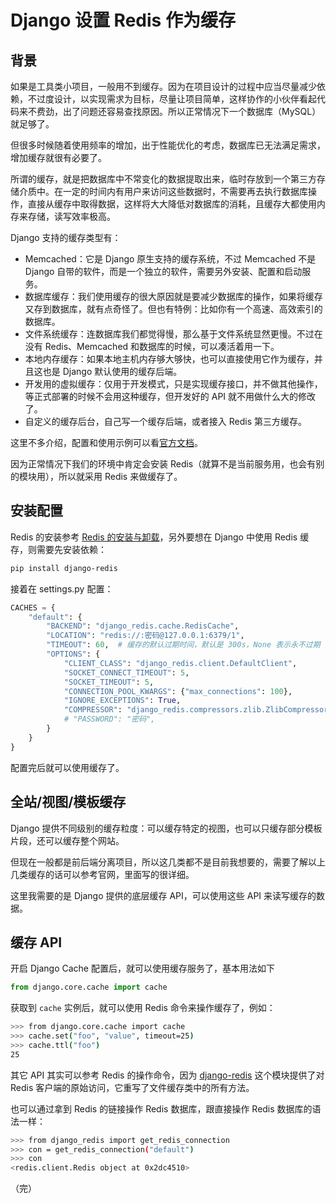# Django 设置 Redis 作为缓存

## 背景

如果是工具类小项目，一般用不到缓存。因为在项目设计的过程中应当尽量减少依赖，不过度设计，以实现需求为目标，尽量让项目简单，这样协作的小伙伴看起代码来不费劲，出了问题还容易查找原因。所以正常情况下一个数据库（MySQL）就足够了。

但很多时候随着使用频率的增加，出于性能优化的考虑，数据库已无法满足需求，增加缓存就很有必要了。

所谓的缓存，就是把数据库中不常变化的数据提取出来，临时存放到一个第三方存储介质中。在一定的时间内有用户来访问这些数据时，不需要再去执行数据库操作，直接从缓存中取得数据，这样将大大降低对数据库的消耗，且缓存大都使用内存来存储，读写效率极高。

Django 支持的缓存类型有：

* Memcached：它是 Django 原生支持的缓存系统，不过 Memcached 不是 Django 自带的软件，而是一个独立的软件，需要另外安装、配置和启动服务。
* 数据库缓存：我们使用缓存的很大原因就是要减少数据库的操作，如果将缓存又存到数据库，就有点奇怪了。但也有特例：比如你有一个高速、高效索引的数据库。
* 文件系统缓存：连数据库我们都觉得慢，那么基于文件系统显然更慢。不过在没有 Redis、Memcached 和数据库的时候，可以凑活着用一下。
* 本地内存缓存：如果本地主机内存够大够快，也可以直接使用它作为缓存，并且这也是 Django 默认使用的缓存后端。
* 开发用的虚拟缓存：仅用于开发模式，只是实现缓存接口，并不做其他操作，等正式部署的时候不会用这种缓存，但开发好的 API 就不用做什么大的修改了。 
* 自定义的缓存后台，自己写一个缓存后端，或者接入 Redis 第三方缓存。

这里不多介绍，配置和使用示例可以看[官方文档]([https://docs.djangoproject.com/en/dev/topics/cache/])。

因为正常情况下我们的环境中肯定会安装 Redis（就算不是当前服务用，也会有别的模块用），所以就采用 Redis 来做缓存了。

## 安装配置

Redis 的安装参考 [Redis 的安装与卸载](/backend-knowledge/redis/installation-of-redis/)，另外要想在 Django 中使用 Redis 缓存，则需要先安装依赖：

```bash
pip install django-redis
```

接着在 settings.py 配置：

```python
CACHES = {
    "default": {
        "BACKEND": "django_redis.cache.RedisCache",
        "LOCATION": "redis://:密码@127.0.0.1:6379/1",
        "TIMEOUT": 60,  # 缓存的默认过期时间，默认是 300s，None 表示永不过期
        "OPTIONS": {
            "CLIENT_CLASS": "django_redis.client.DefaultClient",
            "SOCKET_CONNECT_TIMEOUT": 5,
            "SOCKET_TIMEOUT": 5,
            "CONNECTION_POOL_KWARGS": {"max_connections": 100},
            "IGNORE_EXCEPTIONS": True,
            "COMPRESSOR": "django_redis.compressors.zlib.ZlibCompressor",
            # "PASSWORD": "密码",
        }
    }
}
```

配置完后就可以使用缓存了。

## 全站/视图/模板缓存

Django 提供不同级别的缓存粒度：可以缓存特定的视图，也可以只缓存部分模板片段，还可以缓存整个网站。

但现在一般都是前后端分离项目，所以这几类都不是目前我想要的，需要了解以上几类缓存的话可以参考官网，里面写的很详细。

这里我需要的是 Django 提供的底层缓存 API，可以使用这些 API 来读写缓存的数据。

## 缓存 API

开启 Django Cache 配置后，就可以使用缓存服务了，基本用法如下

```python
from django.core.cache import cache
```

获取到 `cache` 实例后，就可以使用 Redis 命令来操作缓存了，例如：

```bash
>>> from django.core.cache import cache
>>> cache.set("foo", "value", timeout=25)
>>> cache.ttl("foo")
25
```

其它 API 其实可以参考 Redis 的操作命令，因为 [django-redis](https://github.com/jazzband/django-redis) 这个模块提供了对 Redis 客户端的原始访问，它重写了文件缓存类中的所有方法。

也可以通过拿到 Redis 的链接操作 Redis 数据库，跟直接操作 Redis 数据库的语法一样：

```bash
>>> from django_redis import get_redis_connection
>>> con = get_redis_connection("default")
>>> con
<redis.client.Redis object at 0x2dc4510>
```

（完）
